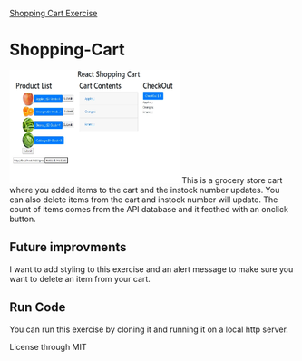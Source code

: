 <a href="https://github.com/TennWilliams/Shopping-Cart"> Shopping Cart Exercise </a>
# Shopping-Cart
<img src="Screenshot.jpg" width="300" height="200">
This is a grocery store cart where you added items to the cart and the instock number updates.  You can also delete items from the cart and instock number will update.  The count of items comes from the API database and it fecthed with an onclick button.

## Future improvments 
I want to add styling to this exercise and an alert message to make sure you want to delete an item from your cart.

## Run Code
You can run this exercise by cloning it and running it on a local http server.

License through MIT

